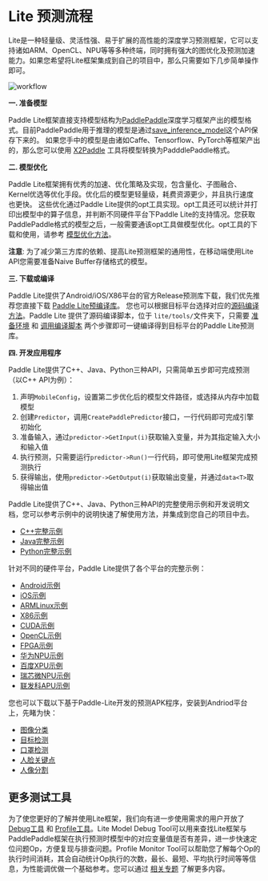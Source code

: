 # Lite 预测流程

Lite是一种轻量级、灵活性强、易于扩展的高性能的深度学习预测框架，它可以支持诸如ARM、OpenCL、NPU等等多种终端，同时拥有强大的图优化及预测加速能力。如果您希望将Lite框架集成到自己的项目中，那么只需要如下几步简单操作即可。


![workflow](https://raw.githubusercontent.com/PaddlePaddle/Paddle-Lite/release/v2.7/docs/images/workflow.png)

**一. 准备模型**

Paddle Lite框架直接支持模型结构为[PaddlePaddle](https://github.com/PaddlePaddle/Paddle)深度学习框架产出的模型格式。目前PaddlePaddle用于推理的模型是通过[save_inference_model](https://www.paddlepaddle.org.cn/documentation/docs/zh/api_cn/io_cn/save_inference_model_cn.html#save-inference-model)这个API保存下来的。
如果您手中的模型是由诸如Caffe、Tensorflow、PyTorch等框架产出的，那么您可以使用 [X2Paddle](https://github.com/PaddlePaddle/X2Paddle) 工具将模型转换为PadddlePaddle格式。

**二. 模型优化**

Paddle Lite框架拥有优秀的加速、优化策略及实现，包含量化、子图融合、Kernel优选等优化手段。优化后的模型更轻量级，耗费资源更少，并且执行速度也更快。
这些优化通过Paddle Lite提供的opt工具实现。opt工具还可以统计并打印出模型中的算子信息，并判断不同硬件平台下Paddle Lite的支持情况。您获取PaddlePaddle格式的模型之后，一般需要通该opt工具做模型优化。opt工具的下载和使用，请参考 [模型优化方法](../user_guides/model_optimize_tool.html)。

**注意**: 为了减少第三方库的依赖、提高Lite预测框架的通用性，在移动端使用Lite API您需要准备Naive Buffer存储格式的模型。

**三. 下载或编译**

Paddle Lite提供了Android/iOS/X86平台的官方Release预测库下载，我们优先推荐您直接下载 [Paddle Lite预编译库](../quick_start/release_lib.html)。
您也可以根据目标平台选择对应的[源码编译方法](../source_compile/compile_env)。Paddle Lite 提供了源码编译脚本，位于 `lite/tools/`文件夹下，只需要 [准备环境](../source_compile/compile_env) 和 [调用编译脚本](../source_compile/compile_env) 两个步骤即可一键编译得到目标平台的Paddle Lite预测库。

**四. 开发应用程序**

Paddle Lite提供了C++、Java、Python三种API，只需简单五步即可完成预测（以C++ API为例）：

1. 声明`MobileConfig`，设置第二步优化后的模型文件路径，或选择从内存中加载模型
2. 创建`Predictor`，调用`CreatePaddlePredictor`接口，一行代码即可完成引擎初始化
3. 准备输入，通过`predictor->GetInput(i)`获取输入变量，并为其指定输入大小和输入值
4. 执行预测，只需要运行`predictor->Run()`一行代码，即可使用Lite框架完成预测执行
5. 获得输出，使用`predictor->GetOutput(i)`获取输出变量，并通过`data<T>`取得输出值

Paddle Lite提供了C++、Java、Python三种API的完整使用示例和开发说明文档，您可以参考示例中的说明快速了解使用方法，并集成到您自己的项目中去。

- [C++完整示例](cpp_demo.html)
- [Java完整示例](java_demo.html)
- [Python完整示例](python_demo.html)

针对不同的硬件平台，Paddle Lite提供了各个平台的完整示例：

- [Android示例](../demo_guides/android_app_demo.html)
- [iOS示例](../demo_guides/ios_app_demo.html)
- [ARMLinux示例](../demo_guides/linux_arm_demo.html)
- [X86示例](../demo_guides/x86.html)
- [CUDA示例](../demo_guides/cuda.html)
- [OpenCL示例](../demo_guides/opencl.html)
- [FPGA示例](../demo_guides/fpga.html)
- [华为NPU示例](../demo_guides/huawei_kirin_npu.html)
- [百度XPU示例](../demo_guides/baidu_xpu.html)
- [瑞芯微NPU示例](../demo_guides/rockchip_npu.html)
- [联发科APU示例](../demo_guides/mediatek_apu.html)

您也可以下载以下基于Paddle-Lite开发的预测APK程序，安装到Andriod平台上，先睹为快：

- [图像分类](https://paddlelite-demo.bj.bcebos.com/apps/android/mobilenet_classification_demo.apk)  
- [目标检测](https://paddlelite-demo.bj.bcebos.com/apps/android/yolo_detection_demo.apk) 
- [口罩检测](https://paddlelite-demo.bj.bcebos.com/apps/android/mask_detection_demo.apk)  
- [人脸关键点](https://paddlelite-demo.bj.bcebos.com/apps/android/face_keypoints_detection_demo.apk) 
- [人像分割](https://paddlelite-demo.bj.bcebos.com/apps/android/human_segmentation_demo.apk)

## 更多测试工具

为了使您更好的了解并使用Lite框架，我们向有进一步使用需求的用户开放了 [Debug工具](../user_guides/debug) 和 [Profile工具](../user_guides/debug)。Lite Model Debug Tool可以用来查找Lite框架与PaddlePaddle框架在执行预测时模型中的对应变量值是否有差异，进一步快速定位问题Op，方便复现与排查问题。Profile Monitor Tool可以帮助您了解每个Op的执行时间消耗，其会自动统计Op执行的次数，最长、最短、平均执行时间等等信息，为性能调优做一个基础参考。您可以通过 [相关专题](../user_guides/debug) 了解更多内容。
